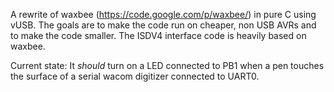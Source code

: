 A rewrite of waxbee (https://code.google.com/p/waxbee/) in pure C using vUSB.
The goals are to make the code run on cheaper, non USB AVRs and to make the code smaller.
The ISDV4 interface code is heavily based on waxbee.

Current state:
It *should* turn on a LED connected to PB1 when a pen touches the surface of a serial wacom digitizer connected to UART0.
